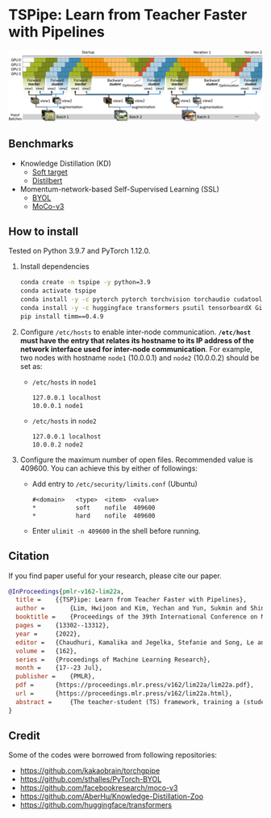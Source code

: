 # TSPipe: Learn from Teacher Faster with Pipelines

![TSPipe Overview](./image/tspipe.svg)

## Benchmarks
- Knowledge Distillation (KD)
    - [Soft target](./benchmarks/soft_target)
    - [Distilbert](./benchmarks/distilbert)
- Momentum-network-based Self-Supervised Learning (SSL)
    - [BYOL](./benchmarks/byol)
    - [MoCo-v3](./benchmarks/moco-v3)


## How to install
Tested on Python 3.9.7 and PyTorch 1.12.0.

1. Install dependencies

    ```bash
    conda create -n tspipe -y python=3.9
    conda activate tspipe
    conda install -y -c pytorch pytorch torchvision torchaudio cudatoolkit=11.3 tqdm tensorboard
    conda install -y -c huggingface transformers psutil tensorboardX GitPython
    pip install timm==0.4.9
    ```

2. Configure `/etc/hosts` to enable inter-node communication. **`/etc/host` must have the entry that relates its hostname to its IP address of the network interface used for inter-node communication**.
For example, two nodes with hostname `node1` (10.0.0.1) and `node2` (10.0.0.2) should be set as:
    - `/etc/hosts` in `node1`
        ```
        127.0.0.1 localhost
        10.0.0.1 node1
        ```
    - `/etc/hosts` in `node2`
        ```
        127.0.0.1 localhost
        10.0.0.2 node2
        ```
        

3. Configure the maximum number of open files. Recommended value is 409600. You can achieve this by either of followings:
    - Add entry to `/etc/security/limits.conf` (Ubuntu)
        ```
        #<domain>   <type>  <item>  <value>
        *           soft    nofile  409600
        *           hard    nofile  409600
        ```

    -  Enter `ulimit -n 409600` in the shell before running.

## Citation
If you find paper useful for your research, please cite our paper.
```bibtex
@InProceedings{pmlr-v162-lim22a,
  title = 	 {{TSP}ipe: Learn from Teacher Faster with Pipelines},
  author =       {Lim, Hwijoon and Kim, Yechan and Yun, Sukmin and Shin, Jinwoo and Han, Dongsu},
  booktitle = 	 {Proceedings of the 39th International Conference on Machine Learning},
  pages = 	 {13302--13312},
  year = 	 {2022},
  editor = 	 {Chaudhuri, Kamalika and Jegelka, Stefanie and Song, Le and Szepesvari, Csaba and Niu, Gang and Sabato, Sivan},
  volume = 	 {162},
  series = 	 {Proceedings of Machine Learning Research},
  month = 	 {17--23 Jul},
  publisher =    {PMLR},
  pdf = 	 {https://proceedings.mlr.press/v162/lim22a/lim22a.pdf},
  url = 	 {https://proceedings.mlr.press/v162/lim22a.html},
  abstract = 	 {The teacher-student (TS) framework, training a (student) network by utilizing an auxiliary superior (teacher) network, has been adopted as a popular training paradigm in many machine learning schemes, since the seminal work—Knowledge distillation (KD) for model compression and transfer learning. Many recent self-supervised learning (SSL) schemes also adopt the TS framework, where teacher networks are maintained as the moving average of student networks, called the momentum networks. This paper presents TSPipe, a pipelined approach to accelerate the training process of any TS frameworks including KD and SSL. Under the observation that the teacher network does not need a backward pass, our main idea is to schedule the computation of the teacher and student network separately, and fully utilize the GPU during training by interleaving the computations of the two networks and relaxing their dependencies. In case the teacher network requires a momentum update, we use delayed parameter updates only on the teacher network to attain high model accuracy. Compared to existing pipeline parallelism schemes, which sacrifice either training throughput or model accuracy, TSPipe provides better performance trade-offs, achieving up to 12.15x higher throughput.}
}

```

## Credit
Some of the codes were borrowed from following repositories:
- https://github.com/kakaobrain/torchgpipe
- https://github.com/sthalles/PyTorch-BYOL
- https://github.com/facebookresearch/moco-v3
- https://github.com/AberHu/Knowledge-Distillation-Zoo
- https://github.com/huggingface/transformers